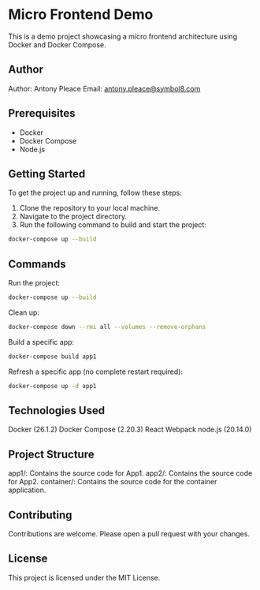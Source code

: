 # Micro Frontend Demo

This is a demo project showcasing a micro frontend architecture using Docker and Docker Compose.

## Author
Author: Antony Pleace
Email: antony.pleace@symbol8.com

## Prerequisites

- Docker
- Docker Compose
- Node.js

## Getting Started

To get the project up and running, follow these steps:

1. Clone the repository to your local machine.
2. Navigate to the project directory.
3. Run the following command to build and start the project:

```bash
docker-compose up --build
```

## Commands

Run the project: 
```bash
docker-compose up --build
```

Clean up: 
```bash
docker-compose down --rmi all --volumes --remove-orphans
```

Build a specific app: 
```bash
docker-compose build app1
```

Refresh a specific app (no complete restart required): 
```bash
docker-compose up -d app1
```

## Technologies Used
Docker (26.1.2)
Docker Compose (2.20.3)
React
Webpack
node.js (20.14.0)


## Project Structure
app1/: Contains the source code for App1.
app2/: Contains the source code for App2.
container/: Contains the source code for the container application.


## Contributing
Contributions are welcome. Please open a pull request with your changes.

## License
This project is licensed under the MIT License.